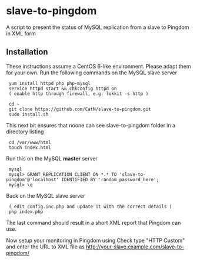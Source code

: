 # slave-to-pingdom

A script to present the status of MySQL replication from a slave to Pingdom in XML form

## Installation

These instructions assume a CentOS 6-like environment. Please adapt them for your own.
Run the following commands on the MySQL slave server

     yum install httpd php php-mysql
     service httpd start && chkconfig httpd on
     ( enable http through firewall, e.g. lokkit -s http )

     cd ~
     git clone https://github.com/CatN/slave-to-pingdom.git
     sudo install.sh

This next bit ensures that noone can see slave-to-pingdom folder in a directory listing

     cd /var/www/html
     touch index.html

Run this on the MySQL **master** server

     mysql
     mysql> GRANT REPLICATION CLIENT ON *.* TO 'slave-to-pingdom'@'localhost' IDENTIFIED BY 'random_password_here';
     mysql> \q

Back on the MySQL slave server

     ( edit config.inc.php and update it with the correct details )
     php index.php

The last command should result in a short XML report that Pingdom can use.

Now setup your monitoring in Pingdom using Check type "HTTP Custom" and enter the URL to XML file as 
http://your-slave.example.com/slave-to-pingdom/
